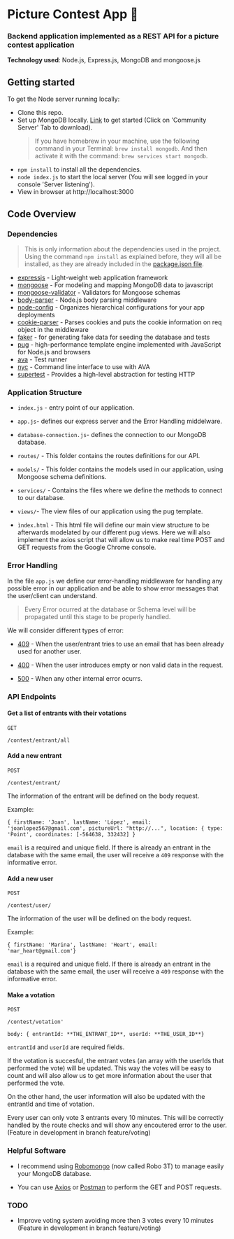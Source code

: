 <h1 align>Picture Contest App 🌁</h1>

### Backend application implemented as a REST API for a picture contest application

**Technology used**: Node.js, Express.js, MongoDB and mongoose.js

## Getting started

To get the Node server running locally:

* Clone this repo.
* Set up MongoDB locally. [Link](https://www.mongodb.com/download-center?jmp=nav#community) to get started (Click on 'Community Server' Tab to download).
  > If you have homebrew in your machine, use the following command in your Terminal: `brew install mongodb`. And then activate it with the command: `brew services start mongodb`.
* `npm install` to install all the dependencies.
* `node index.js` to start the local server (You will see logged in your console 'Server listening').
* View in browser at http://localhost:3000

## Code Overview

### Dependencies

> This is only information about the dependencies used in the project. Using the command `npm install` as explained before, they will all be installed, as they are already included in the [package.json file](https://docs.npmjs.com/files/package.json).

* [expressjs](https://github.com/expressjs/express) - Light-weight web application framework
* [mongoose](https://github.com/Automattic/mongoose) - For modeling and mapping MongoDB data to javascript
* [mongoose-validator](https://github.com/leepowellcouk/mongoose-validator) - Validators for Mongoose schemas
* [body-parser](https://github.com/expressjs/body-parser) - Node.js body parsing middleware
* [node-config](https://github.com/lorenwest/node-config) - Organizes hierarchical configurations for your app deployments
* [cookie-parser](https://github.com/expressjs/cookie-parser) - Parses cookies and puts the cookie information on req object in the middleware
* [faker](https://github.com/Marak/Faker.js) - for generating fake data for seeding the database and tests
* [pug](https://github.com/pugjs/pug) - high-performance template engine implemented with JavaScript for Node.js and browsers
* [ava](https://github.com/avajs/ava) - Test runner
* [nyc](https://github.com/istanbuljs/nyc) - Command line interface to use with AVA
* [supertest](https://github.com/visionmedia/supertest) - Provides a high-level abstraction for testing HTTP

### Application Structure

* `index.js` - entry point of our application.

* `app.js`- defines our express server and the Error Handling middelware.

* `database-connection.js`- defines the connection to our MongoDB database.

* `routes/` - This folder contains the routes definitions for our API.

* `models/` - This folder contains the models used in our application, using Mongoose schema definitions.

* `services/` - Contains the files where we define the methods to connect to our database.

* `views/`- The view files of our application using the pug template.

* `ìndex.html` - This html file will define our main view structure to be afterwards modelated by our different pug views. Here we will also implement the axios script that will allow us to make real time POST and GET requests from the Google Chrome console.

### Error Handling

In the file `app.js` we define our error-handling middleware for handling any possible error in our application and be able to show error messages that the user/client can understand.

> Every Error ocurred at the database or Schema level will be propagated until this stage to be properly handled.

We will consider different types of error:

* [409](https://httpstatuses.com/409) - When the user/entrant tries to use an email that has been already used for another user.

* [400](https://httpstatuses.com/400) - When the user introduces empty or non valid data in the request.

* [500](https://httpstatuses.com/500) - When any other internal error ocurrs.

### API Endpoints

#### Get a list of entrants with their votations

`GET`

```
/contest/entrant/all
```

#### Add a new entrant

`POST`

```
/contest/entrant/
```

The information of the entrant will be defined on the body request.

Example:

```
{ firstName: 'Joan', lastName: 'López', email: 'joanlopez567@gmail.com', pictureUrl: "http://...", location: { type: 'Point', coordinates: [-564638, 332432] }
```

`email` is a required and unique field. If there is already an entrant in the database with the same email, the user will receive a `409` response with the informative error.

#### Add a new user

`POST`

```
/contest/user/
```

The information of the user will be defined on the body request.

Example:

```
{ firstName: 'Marina', lastName: 'Heart', email: 'mar_heart@gmail.com'}
```

`email` is a required and unique field. If there is already an entrant in the database with the same email, the user will receive a `409` response with the informative error.

#### Make a votation

`POST`

```
/contest/votation'
```

```
body: { entrantId: **THE_ENTRANT_ID**, userId: **THE_USER_ID**}
```

`entrantId` and `userId` are required fields.

If the votation is succesful, the entrant votes (an array with the userIds that performed the vote) will be updated. This way the votes will be easy to count and will also allow us to get more information about the user that performed the vote.

On the other hand, the user information will also be updated with the entrantId and time of votation.

Every user can only vote 3 entrants every 10 minutes. This will be correctly handled by the route checks and will show any encoutered error to the user. (Feature in development in branch feature/voting)

### Helpful Software

* I recommend using [Robomongo](https://robomongo.org/) (now called Robo 3T) to manage easily your MongoDB database.

* You can use [Axios](https://github.com/axios/axios) or [Postman](https://www.getpostman.com/) to perform the GET and POST requests.

### TODO

* Improve voting system avoiding more then 3 votes every 10 minutes (Feature in development in branch feature/voting)
